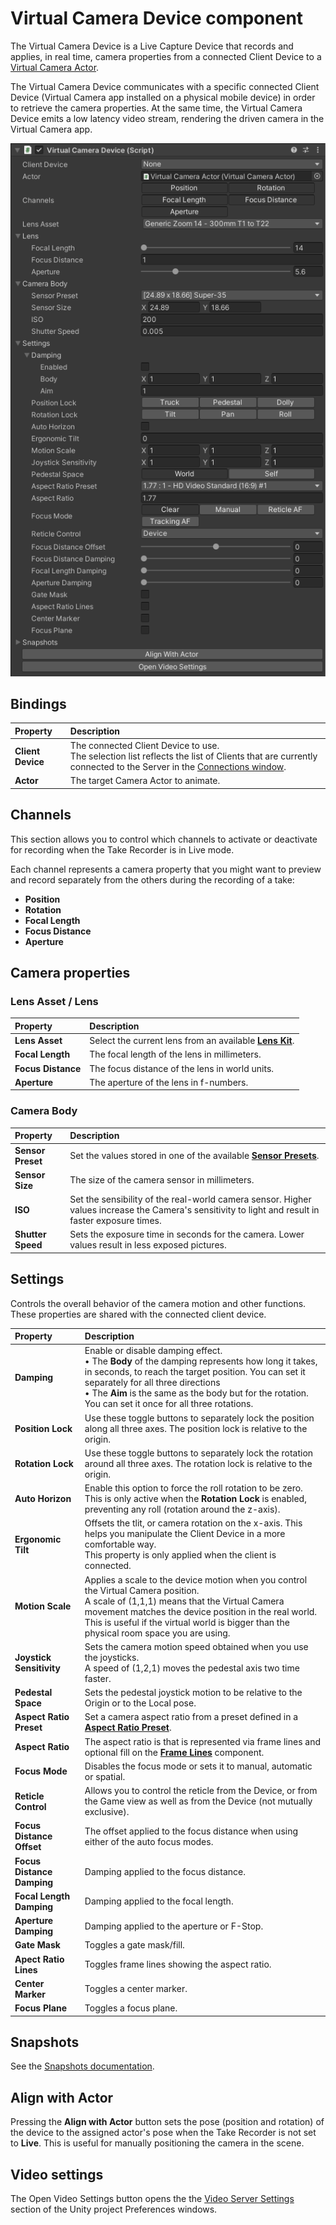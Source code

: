 # Virtual Camera Device component

The Virtual Camera Device is a Live Capture Device that records and applies, in real time, camera properties from a connected Client Device to a [Virtual Camera Actor](ref-component-virtual-camera-actor.md).

The Virtual Camera Device communicates with a specific connected Client Device (Virtual Camera app installed on a physical mobile device) in order to retrieve the camera properties. At the same time, the Virtual Camera Device emits a low latency video stream, rendering the driven camera in the Virtual Camera app.

![](images/ref-component-virtual-camera-device.png)

## Bindings

| **Property** | **Description** |
|:---|:---|
| **Client Device** | The connected Client Device to use.<br />The selection list reflects the list of Clients that are currently connected to the Server in the [Connections window](ref-window-connections.md). |
| **Actor** | The target Camera Actor to animate. |

## Channels

This section allows you to control which channels to activate or deactivate for recording when the Take Recorder is in Live mode.

Each channel represents a camera property that you might want to preview and record separately from the others during the recording of a take:
* **Position**
* **Rotation**
* **Focal Length**
* **Focus Distance**
* **Aperture**

## Camera properties

### Lens Asset / Lens

| **Property** | **Description** |
|:---|:---|
| **Lens Asset** | Select the current lens from an available **[Lens Kit](ref-asset-lens-kit.md)**. |
| **Focal Length** | The focal length of the lens in millimeters. |
| **Focus Distance** | The focus distance of the lens in world units. |
| **Aperture** | The aperture of the lens in f-numbers. |

### Camera Body

| **Property** | **Description** |
|:---|:---|
| **Sensor Preset** | Set the values stored in one of the available **[Sensor Presets](ref-asset-sensor-presets.md)**. |
| **Sensor Size** | The size of the camera sensor in millimeters. |
| **ISO** | Set the sensibility of the real-world camera sensor. Higher values increase the Camera's sensitivity to light and result in faster exposure times. |
| **Shutter Speed** | Sets the exposure time in seconds for the camera. Lower values result in less exposed pictures. |

## Settings

Controls the overall behavior of the camera motion and other functions. These properties are shared with the connected client device.

| **Property** | **Description** |
|:---|:---|
| **Damping** | Enable or disable damping effect.<br />• The **Body** of the damping represents how long it takes, in seconds, to reach the target position. You can set it separately for all three directions<br />• The **Aim** is the same as the body but for the rotation. You can set it once for all three rotations.|
| **Position Lock** | Use these toggle buttons to separately lock the position along all three axes. The position lock is relative to the origin. |
| **Rotation Lock** | Use these toggle buttons to separately lock the rotation around all three axes. The rotation lock is relative to the origin. |
| **Auto Horizon** | Enable this option to force the roll rotation to be zero. This is only active when the **Rotation Lock** is enabled, preventing any roll (rotation around the z-axis). |
| **Ergonomic Tilt** | Offsets the tlit, or camera rotation on the x-axis. This helps you manipulate the Client Device in a more comfortable way.<br />This property is only applied when the client is connected. |
| **Motion Scale** | Applies a scale to the device motion when you control the Virtual Camera position.<br />A scale of (1,1,1) means that the Virtual Camera movement matches the device position in the real world. This is useful if the virtual world is bigger than the physical room space you are using. |
| **Joystick Sensitivity** | Sets the camera motion speed obtained when you use the joysticks.<br />A speed of (1,2,1) moves the pedestal axis two time faster. |
| **Pedestal Space** | Sets the pedestal joystick motion to be relative to the Origin or to the Local pose. |
| **Aspect Ratio Preset** | Set a camera aspect ratio from a preset defined in a **[Aspect Ratio Preset](ref-asset-aspect-ratio-presets.md)**. |
| **Aspect Ratio** | The aspect ratio is that is represented via frame lines and optional fill on the **[Frame Lines](ref-component-frame-lines.md)** component. |
| **Focus Mode** | Disables the focus mode or sets it to manual, automatic or spatial. |
| **Reticle Control** | Allows you to control the reticle from the Device, or from the Game view as well as from the Device (not mutually exclusive). |
| **Focus Distance Offset**   | The offset applied to the focus distance when using either of the auto focus modes. |
| **Focus Distance Damping**   | Damping applied to the focus distance. |
| **Focal Length Damping**   | Damping applied to the focal length. |
| **Aperture Damping**   | Damping applied to the aperture or F-Stop. |
| **Gate Mask**   | Toggles a gate mask/fill. |
| **Apect Ratio Lines**   | Toggles frame lines showing the aspect ratio. |
| **Center Marker**   | Toggles a center marker. |
| **Focus Plane**   | Toggles a focus plane. |

## Snapshots

See the [Snapshots documentation](virtual-camera-snapshots.md).

## Align with Actor

Pressing the **Align with Actor** button sets the pose (position and rotation) of the device to the assigned actor's pose when the Take Recorder is not set to **Live**. This is useful for manually positioning the camera in the scene.

## Video settings

The Open Video Settings button opens the the [Video Server Settings](ref-user-preferences-video-server.md) section of the Unity project Preferences windows.